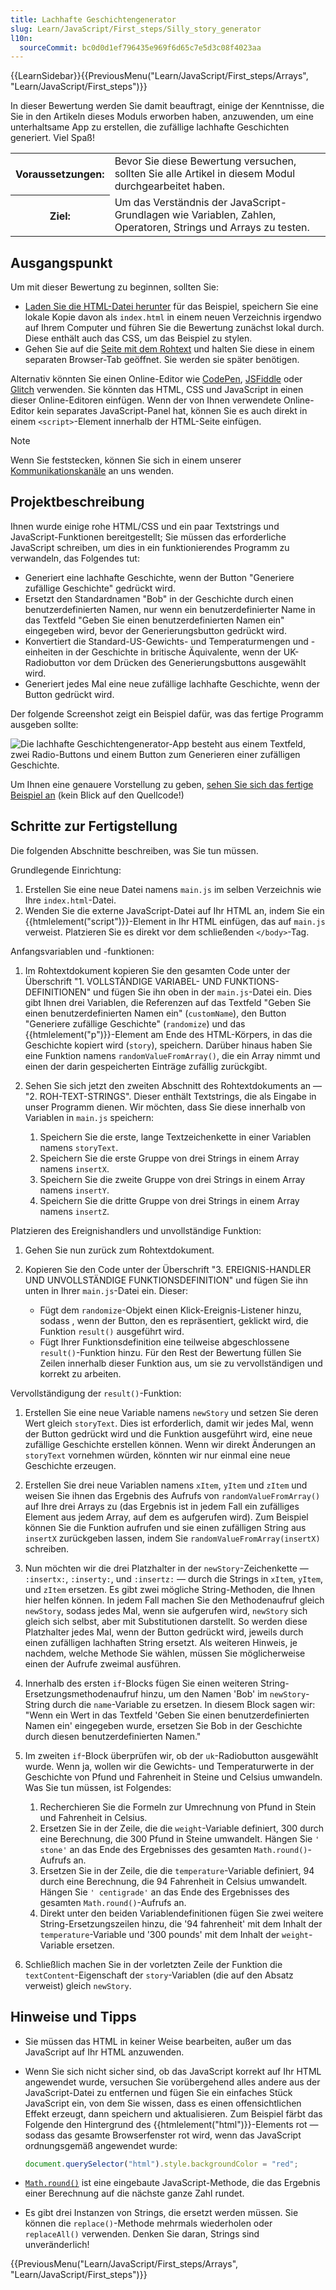 ```yaml
---
title: Lachhafte Geschichtengenerator
slug: Learn/JavaScript/First_steps/Silly_story_generator
l10n:
  sourceCommit: bc0d0d1ef796435e969f6d65c7e5d3c08f4023aa
---
```


{{LearnSidebar}}{{PreviousMenu("Learn/JavaScript/First_steps/Arrays", "Learn/JavaScript/First_steps")}}

In dieser Bewertung werden Sie damit beauftragt, einige der Kenntnisse, die Sie in den Artikeln dieses Moduls erworben haben, anzuwenden, um eine unterhaltsame App zu erstellen, die zufällige lachhafte Geschichten generiert. Viel Spaß!

<table>
  <tbody>
    <tr>
      <th scope="row">Voraussetzungen:</th>
      <td>
        Bevor Sie diese Bewertung versuchen, sollten Sie alle Artikel in diesem Modul durchgearbeitet haben.
      </td>
    </tr>
    <tr>
      <th scope="row">Ziel:</th>
      <td>
        Um das Verständnis der JavaScript-Grundlagen wie Variablen, Zahlen, Operatoren, Strings und Arrays zu testen.
      </td>
    </tr>
  </tbody>
</table>

## Ausgangspunkt

Um mit dieser Bewertung zu beginnen, sollten Sie:

- [Laden Sie die HTML-Datei herunter](https://github.com/mdn/learning-area/blob/main/javascript/introduction-to-js-1/assessment-start/index.html) für das Beispiel, speichern Sie eine lokale Kopie davon als `index.html` in einem neuen Verzeichnis irgendwo auf Ihrem Computer und führen Sie die Bewertung zunächst lokal durch. Diese enthält auch das CSS, um das Beispiel zu stylen.
- Gehen Sie auf die [Seite mit dem Rohtext](https://github.com/mdn/learning-area/blob/main/javascript/introduction-to-js-1/assessment-start/raw-text.txt) und halten Sie diese in einem separaten Browser-Tab geöffnet. Sie werden sie später benötigen.

Alternativ könnten Sie einen Online-Editor wie [CodePen](https://codepen.io/), [JSFiddle](https://jsfiddle.net/) oder [Glitch](https://glitch.com/) verwenden. Sie könnten das HTML, CSS und JavaScript in einen dieser Online-Editoren einfügen. Wenn der von Ihnen verwendete Online-Editor kein separates JavaScript-Panel hat, können Sie es auch direkt in einem `<script>`-Element innerhalb der HTML-Seite einfügen.

> [!NOTE]
> Wenn Sie feststecken, können Sie sich in einem unserer [Kommunikationskanäle](/de/docs/MDN/Community/Communication_channels) an uns wenden.

## Projektbeschreibung

Ihnen wurde einige rohe HTML/CSS und ein paar Textstrings und JavaScript-Funktionen bereitgestellt; Sie müssen das erforderliche JavaScript schreiben, um dies in ein funktionierendes Programm zu verwandeln, das Folgendes tut:

- Generiert eine lachhafte Geschichte, wenn der Button "Generiere zufällige Geschichte" gedrückt wird.
- Ersetzt den Standardnamen "Bob" in der Geschichte durch einen benutzerdefinierten Namen, nur wenn ein benutzerdefinierter Name in das Textfeld "Geben Sie einen benutzerdefinierten Namen ein" eingegeben wird, bevor der Generierungsbutton gedrückt wird.
- Konvertiert die Standard-US-Gewichts- und Temperaturmengen und -einheiten in der Geschichte in britische Äquivalente, wenn der UK-Radiobutton vor dem Drücken des Generierungsbuttons ausgewählt wird.
- Generiert jedes Mal eine neue zufällige lachhafte Geschichte, wenn der Button gedrückt wird.

Der folgende Screenshot zeigt ein Beispiel dafür, was das fertige Programm ausgeben sollte:

![Die lachhafte Geschichtengenerator-App besteht aus einem Textfeld, zwei Radio-Buttons und einem Button zum Generieren einer zufälligen Geschichte.](screen_shot_2018-09-19_at_10.01.38_am.png)

Um Ihnen eine genauere Vorstellung zu geben, [sehen Sie sich das fertige Beispiel an](https://mdn.github.io/learning-area/javascript/introduction-to-js-1/assessment-finished/) (kein Blick auf den Quellcode!)

## Schritte zur Fertigstellung

Die folgenden Abschnitte beschreiben, was Sie tun müssen.

Grundlegende Einrichtung:

1. Erstellen Sie eine neue Datei namens `main.js` im selben Verzeichnis wie Ihre `index.html`-Datei.
2. Wenden Sie die externe JavaScript-Datei auf Ihr HTML an, indem Sie ein {{htmlelement("script")}}-Element in Ihr HTML einfügen, das auf `main.js` verweist. Platzieren Sie es direkt vor dem schließenden `</body>`-Tag.

Anfangsvariablen und -funktionen:

1. Im Rohtextdokument kopieren Sie den gesamten Code unter der Überschrift "1. VOLLSTÄNDIGE VARIABEL- UND FUNKTIONS-DEFINITIONEN" und fügen Sie ihn oben in der `main.js`-Datei ein. Dies gibt Ihnen drei Variablen, die Referenzen auf das Textfeld "Geben Sie einen benutzerdefinierten Namen ein" (`customName`), den Button "Generiere zufällige Geschichte" (`randomize`) und das {{htmlelement("p")}}-Element am Ende des HTML-Körpers, in das die Geschichte kopiert wird (`story`), speichern. Darüber hinaus haben Sie eine Funktion namens `randomValueFromArray()`, die ein Array nimmt und einen der darin gespeicherten Einträge zufällig zurückgibt.
2. Sehen Sie sich jetzt den zweiten Abschnitt des Rohtextdokuments an — "2. ROH-TEXT-STRINGS". Dieser enthält Textstrings, die als Eingabe in unser Programm dienen. Wir möchten, dass Sie diese innerhalb von Variablen in `main.js` speichern:

   1. Speichern Sie die erste, lange Textzeichenkette in einer Variablen namens `storyText`.
   2. Speichern Sie die erste Gruppe von drei Strings in einem Array namens `insertX`.
   3. Speichern Sie die zweite Gruppe von drei Strings in einem Array namens `insertY`.
   4. Speichern Sie die dritte Gruppe von drei Strings in einem Array namens `insertZ`.

Platzieren des Ereignishandlers und unvollständige Funktion:

1. Gehen Sie nun zurück zum Rohtextdokument.
2. Kopieren Sie den Code unter der Überschrift "3. EREIGNIS-HANDLER UND UNVOLLSTÄNDIGE FUNKTIONSDEFINITION" und fügen Sie ihn unten in Ihrer `main.js`-Datei ein. Dieser:

   - Fügt dem `randomize`-Objekt einen Klick-Ereignis-Listener hinzu, sodass , wenn der Button, den es repräsentiert, geklickt wird, die Funktion `result()` ausgeführt wird.
   - Fügt Ihrer Funktionsdefinition eine teilweise abgeschlossene `result()`-Funktion hinzu. Für den Rest der Bewertung füllen Sie Zeilen innerhalb dieser Funktion aus, um sie zu vervollständigen und korrekt zu arbeiten.

Vervollständigung der `result()`-Funktion:

1. Erstellen Sie eine neue Variable namens `newStory` und setzen Sie deren Wert gleich `storyText`. Dies ist erforderlich, damit wir jedes Mal, wenn der Button gedrückt wird und die Funktion ausgeführt wird, eine neue zufällige Geschichte erstellen können. Wenn wir direkt Änderungen an `storyText` vornehmen würden, könnten wir nur einmal eine neue Geschichte erzeugen.
2. Erstellen Sie drei neue Variablen namens `xItem`, `yItem` und `zItem` und weisen Sie ihnen das Ergebnis des Aufrufs von `randomValueFromArray()` auf Ihre drei Arrays zu (das Ergebnis ist in jedem Fall ein zufälliges Element aus jedem Array, auf dem es aufgerufen wird). Zum Beispiel können Sie die Funktion aufrufen und sie einen zufälligen String aus `insertX` zurückgeben lassen, indem Sie `randomValueFromArray(insertX)` schreiben.
3. Nun möchten wir die drei Platzhalter in der `newStory`-Zeichenkette — `:insertx:`, `:inserty:`, und `:insertz:` — durch die Strings in `xItem`, `yItem`, und `zItem` ersetzen. Es gibt zwei mögliche String-Methoden, die Ihnen hier helfen können. In jedem Fall machen Sie den Methodenaufruf gleich `newStory`, sodass jedes Mal, wenn sie aufgerufen wird, `newStory` sich gleich sich selbst, aber mit Substitutionen darstellt. So werden diese Platzhalter jedes Mal, wenn der Button gedrückt wird, jeweils durch einen zufälligen lachhaften String ersetzt. Als weiteren Hinweis, je nachdem, welche Methode Sie wählen, müssen Sie möglicherweise einen der Aufrufe zweimal ausführen.
4. Innerhalb des ersten `if`-Blocks fügen Sie einen weiteren String-Ersetzungsmethodenaufruf hinzu, um den Namen 'Bob' im `newStory`-String durch die `name`-Variable zu ersetzen. In diesem Block sagen wir: "Wenn ein Wert in das Textfeld 'Geben Sie einen benutzerdefinierten Namen ein' eingegeben wurde, ersetzen Sie Bob in der Geschichte durch diesen benutzerdefinierten Namen."
5. Im zweiten `if`-Block überprüfen wir, ob der `uk`-Radiobutton ausgewählt wurde. Wenn ja, wollen wir die Gewichts- und Temperaturwerte in der Geschichte von Pfund und Fahrenheit in Steine und Celsius umwandeln. Was Sie tun müssen, ist Folgendes:

   1. Recherchieren Sie die Formeln zur Umrechnung von Pfund in Stein und Fahrenheit in Celsius.
   2. Ersetzen Sie in der Zeile, die die `weight`-Variable definiert, 300 durch eine Berechnung, die 300 Pfund in Steine umwandelt. Hängen Sie `' stone'` an das Ende des Ergebnisses des gesamten `Math.round()`-Aufrufs an.
   3. Ersetzen Sie in der Zeile, die die `temperature`-Variable definiert, 94 durch eine Berechnung, die 94 Fahrenheit in Celsius umwandelt. Hängen Sie `' centigrade'` an das Ende des Ergebnisses des gesamten `Math.round()`-Aufrufs an.
   4. Direkt unter den beiden Variablendefinitionen fügen Sie zwei weitere String-Ersetzungszeilen hinzu, die '94 fahrenheit' mit dem Inhalt der `temperature`-Variable und '300 pounds' mit dem Inhalt der `weight`-Variable ersetzen.

6. Schließlich machen Sie in der vorletzten Zeile der Funktion die `textContent`-Eigenschaft der `story`-Variablen (die auf den Absatz verweist) gleich `newStory`.

## Hinweise und Tipps

- Sie müssen das HTML in keiner Weise bearbeiten, außer um das JavaScript auf Ihr HTML anzuwenden.
- Wenn Sie sich nicht sicher sind, ob das JavaScript korrekt auf Ihr HTML angewendet wurde, versuchen Sie vorübergehend alles andere aus der JavaScript-Datei zu entfernen und fügen Sie ein einfaches Stück JavaScript ein, von dem Sie wissen, dass es einen offensichtlichen Effekt erzeugt, dann speichern und aktualisieren. Zum Beispiel färbt das Folgende den Hintergrund des {{htmlelement("html")}}-Elements rot — sodass das gesamte Browserfenster rot wird, wenn das JavaScript ordnungsgemäß angewendet wurde:

  ```js
  document.querySelector("html").style.backgroundColor = "red";
  ```

- [`Math.round()`](/de/docs/Web/JavaScript/Reference/Global_Objects/Math/round) ist eine eingebaute JavaScript-Methode, die das Ergebnis einer Berechnung auf die nächste ganze Zahl rundet.
- Es gibt drei Instanzen von Strings, die ersetzt werden müssen. Sie können die `replace()`-Methode mehrmals wiederholen oder `replaceAll()` verwenden. Denken Sie daran, Strings sind unveränderlich!

{{PreviousMenu("Learn/JavaScript/First_steps/Arrays", "Learn/JavaScript/First_steps")}}
